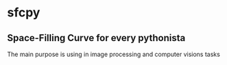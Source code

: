# sfcpy
## Space-Filling Curve for every pythonista
The main purpose is using in image processing and computer visions tasks
